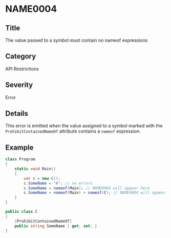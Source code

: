 # NAME0004

## Title
The value passed to a symbol must contain no nameof expressions

## Category
API Restrictions

## Severity
Error

## Details
This error is emitted when the value assigned to a symbol marked with the `ProhibitContainedNameOf` attribute contains a `nameof` expression.

## Example
```csharp
class Program
{
    static void Main()
    {
        var c = new C();
        c.SomeName = "A"; // no errors
        c.SomeName = nameof(Main); // NAME0004 will appear here
        c.SomeName = nameof(Main) + nameof(C); // NAME0004 will appear here
    }
}

public class C
{
    [ProhibitContainedNameOf]
    public string SomeName { get; set; }
}
```
